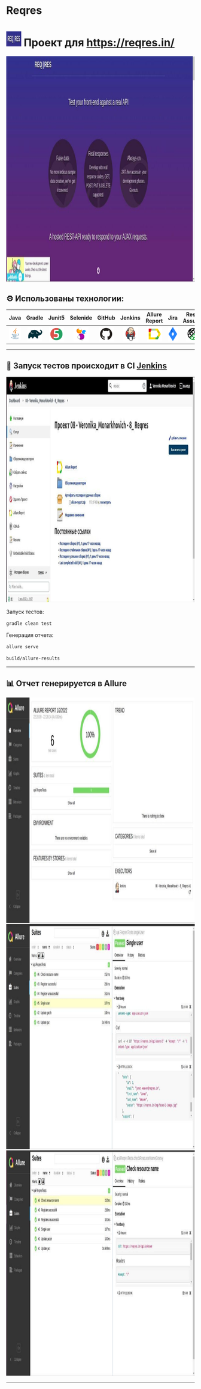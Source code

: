 # Reqres
# <img src="images/reqres.jpg" width="40" height="40">  Проект для https://reqres.in/

<img src="images/reqres.in.jpg" width="800" height="600">

## :gear: Использованы технологии:
|  Java  | Gradle | Junit5 | Selenide | GitHub | Jenkins | Allure Report |   Jira   | Rest-Assured|
|:-------:|:-------:|:-------:|:-------:|:-------:|:-------:|:-------:|:-------:|:-------:|
| ![Image alt](https://github.com/VeronikaMonarkhovich/VeronikaMonarkhovich/blob/master/logo/Java.png) | <img src="images/logo/Gradle.png" width="40" height="40"> | <img src="images/logo/JUnit5.png" width="40" height="40"> | <img src="images/logo/Selenide.png" width="40" height="40"> | <img src="images/logo/Github.png" width="40" height="40"> | <img src="images/logo/Jenkins.png" width="40" height="40"> | <img src="images/logo/Allure_Report.png" width="40" height="40"> | <img src="images/logo/Jira.png" width="40" height="40"> | <img src="images/logo/Rest-Assured.png" width="40" height="40"> |

___

## :person_in_tuxedo: Запуск тестов происходит в CI [Jenkins](https://jenkins.autotests.cloud/job/08%20-%20Veronika_Monarkhovich%20-%208_%20Reqres/)

<img src="images/jenkins.jpg" width="800" height="600">

Запуск тестов:
```bash
gradle clean test
```

Генерация отчета:
```bash
allure serve
```
```bash
build/allure-results
```
___

## :bar_chart: Отчет генерируется в Allure

<img src="images/allure1.jpg" width="800" height="600">
<img src="images/allure2.jpg" width="800" height="600">
<img src="images/allure3.jpg" width="800" height="600">

___



